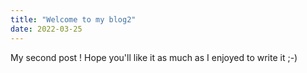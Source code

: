 ```yaml
---
title: "Welcome to my blog2"
date: 2022-03-25
---
```

My second post !
Hope you'll like it as much as I enjoyed to write it ;-)
